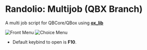# Randolio: Multijob (QBX Branch)

A multi job script for QBCore/QBox using [**ox_lib**](https://github.com/overextended/ox_lib/releases/tag/v3.1.4)

![Front Menu](https://i.imgur.com/GuCXPhK.png)
![Choice Menu](https://i.imgur.com/bcIgTp3.png)

* Default keybind to open is **F10**.
